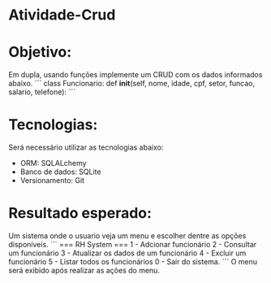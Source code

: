 # Atividade-Crud

# Objetivo:
Em dupla, usando funções implemente um CRUD com os dados informados abaixo.
´´´
class Funcionario:
  def __init__(self, nome, idade, cpf, setor, funcao, salario, telefone):
´´´
# Tecnologias:
Será necessário utilizar as tecnologias abaixo:
- ORM: SQLALchemy
- Banco de dados: SQLite
- Versionamento: Git

# Resultado esperado:
Um sistema onde o usuario veja um menu e escolher dentre as opções disponíveis.
´´´
    === RH System ===
    1 - Adcionar funcionário
    2 - Consultar um funcionário
    3 - Atualizar os dados de um funcionário
    4 - Excluir um funcionário
    5 - Listar todos os funcionários
    0 - Sair do sistema.
´´´
O menu será exibido após realizar as ações do menu.
